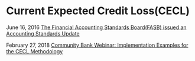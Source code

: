 # Current Expected Credit Loss(CECL)

June 16, 2016 [The Financial Accounting Standards Board(FASB) issued an Accounting Standards Update](http://www.fasb.org/jsp/FASB/Document_C/DocumentPage?cid=1176168232528&acceptedDisclaimer=true)

February 27, 2018 [Community Bank Webinar: Implementation Examples for the CECL Methodology](https://www.fdic.gov/news/news/financial/2018/fil18008.html)
